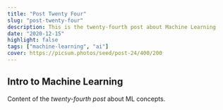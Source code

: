 ```yaml
---
title: "Post Twenty Four"
slug: "post-twenty-four"
description: This is the twenty-fourth post about Machine Learning
date: "2020-12-15"
highlight: false
tags: ["machine-learning", "ai"]
cover: https://picsum.photos/seed/post-24/400/200
---
```


## Intro to Machine Learning

Content of the _twenty-fourth post_ about ML concepts.
